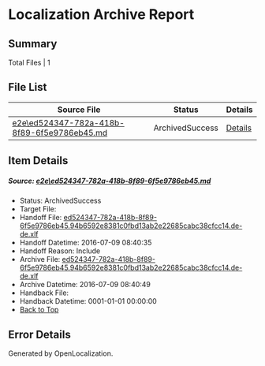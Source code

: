 # <a name='report-top'></a> Localization Archive Report

## Summary
 Total Files | 1

## File List
 Source File | Status | Details 
 ----------- | ------ | ------- 
 [e2e\ed524347-782a-418b-8f89-6f5e9786eb45.md](https://github.com/OpenLocalizationTestOrg/oltest/blob/e57e7b2ea512a1e2bab066764994a1d6ed50e61c/e2e/ed524347-782a-418b-8f89-6f5e9786eb45.md) | ArchivedSuccess | [Details](#5ef0fbe37dc2f91cf08586a050d0f2bb1905c6178)

## Item Details
##### <a name='5ef0fbe37dc2f91cf08586a050d0f2bb1905c6178'></a> Source: [e2e\ed524347-782a-418b-8f89-6f5e9786eb45.md](https://github.com/OpenLocalizationTestOrg/oltest/blob/e57e7b2ea512a1e2bab066764994a1d6ed50e61c/e2e/ed524347-782a-418b-8f89-6f5e9786eb45.md)
* Status: ArchivedSuccess
* Target File: 
* Handoff File: [ed524347-782a-418b-8f89-6f5e9786eb45.94b6592e8381c0fbd13ab2e22685cabc38cfcc14.de-de.xlf](https://github.com/OpenLocalizationTestOrg/olhandoff-e2e/blob/f21cd99401f99f23c7e1143ec3ac63e92fb5fb2f/ol-handoff/OpenLocalizationTestOrg/oltest-dede-fly/ci/ht/ed524347-782a-418b-8f89-6f5e9786eb45.94b6592e8381c0fbd13ab2e22685cabc38cfcc14.de-de.xlf)
* Handoff Datetime: 2016-07-09 08:40:35
* Handoff Reason: Include
* Archive File: [ed524347-782a-418b-8f89-6f5e9786eb45.94b6592e8381c0fbd13ab2e22685cabc38cfcc14.de-de.xlf](https://github.com/OpenLocalizationTestOrg/olhandoff-e2e/blob/4fa04f6e2048232fd69f6c5ab5cfdacfa1a9f118/ol-archive/OpenLocalizationTestOrg/oltest-dede-fly/ci/ht/ed524347-782a-418b-8f89-6f5e9786eb45.94b6592e8381c0fbd13ab2e22685cabc38cfcc14.de-de.xlf)
* Archive Datetime: 2016-07-09 08:40:49
* Handback File: 
* Handback Datetime: 0001-01-01 00:00:00
* [Back to Top](#report-top)


## Error Details

Generated by OpenLocalization.

